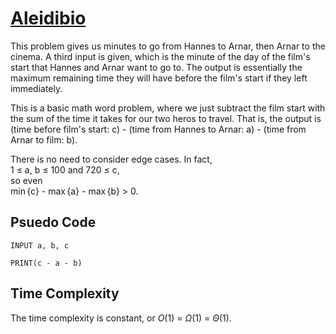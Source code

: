 # [Aleidibio](https://open.kattis.com/problems/aleidibio)

This problem gives us minutes to go from Hannes to Arnar, then Arnar to the cinema. A third input is given, which is the minute of the day of the film's start that Hannes and Arnar want to go to. The output is essentially the maximum remaining time they will have before the film's start if they left immediately.  

This is a basic math word problem, where we just subtract the film start with the sum of the time it takes for our two heros to travel. That is, the output is (time before film's start: c) - (time from Hannes to Arnar: a) - (time from Arnar to film: b).  

There is no need to consider edge cases. In fact,  
1 $\leq$ a, b $\leq$ 100 and 720 $\leq$ c,  
so even  
$\min${c} - $\max${a} - $\max${b} $\gt$ 0.

## Psuedo Code
```
INPUT a, b, c

PRINT(c - a - b)
```

## Time Complexity
The time complexity is constant, or $O(1)$ = $\Omega(1)$ = $\Theta(1)$.